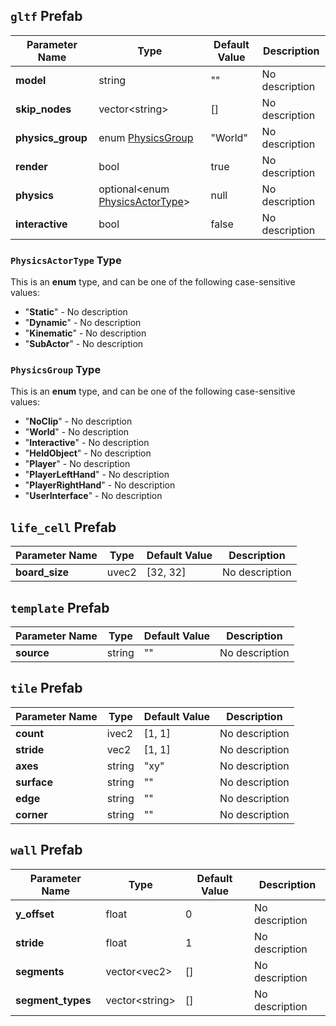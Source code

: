 
<div class="component_definition">

## `gltf` Prefab
| Parameter Name | Type | Default Value | Description |
|------------|------|---------------|-------------|
| **model** | string | "" | No description |
| **skip_nodes** | vector&lt;string&gt; | [] | No description |
| **physics_group** | enum [PhysicsGroup](#PhysicsGroup-type) | "World" | No description |
| **render** | bool | true | No description |
| **physics** | optional&lt;enum [PhysicsActorType](#PhysicsActorType-type)&gt; | null | No description |
| **interactive** | bool | false | No description |

<div class="type_definition">

### `PhysicsActorType` Type
This is an **enum** type, and can be one of the following case-sensitive values:
- "**Static**" - No description
- "**Dynamic**" - No description
- "**Kinematic**" - No description
- "**SubActor**" - No description

</div>

<div class="type_definition">

### `PhysicsGroup` Type
This is an **enum** type, and can be one of the following case-sensitive values:
- "**NoClip**" - No description
- "**World**" - No description
- "**Interactive**" - No description
- "**HeldObject**" - No description
- "**Player**" - No description
- "**PlayerLeftHand**" - No description
- "**PlayerRightHand**" - No description
- "**UserInterface**" - No description

</div>

</div>


<div class="component_definition">

## `life_cell` Prefab
| Parameter Name | Type | Default Value | Description |
|------------|------|---------------|-------------|
| **board_size** | uvec2 | [32, 32] | No description |

</div>


<div class="component_definition">

## `template` Prefab
| Parameter Name | Type | Default Value | Description |
|------------|------|---------------|-------------|
| **source** | string | "" | No description |

</div>


<div class="component_definition">

## `tile` Prefab
| Parameter Name | Type | Default Value | Description |
|------------|------|---------------|-------------|
| **count** | ivec2 | [1, 1] | No description |
| **stride** | vec2 | [1, 1] | No description |
| **axes** | string | "xy" | No description |
| **surface** | string | "" | No description |
| **edge** | string | "" | No description |
| **corner** | string | "" | No description |

</div>


<div class="component_definition">

## `wall` Prefab
| Parameter Name | Type | Default Value | Description |
|------------|------|---------------|-------------|
| **y_offset** | float | 0 | No description |
| **stride** | float | 1 | No description |
| **segments** | vector&lt;vec2&gt; | [] | No description |
| **segment_types** | vector&lt;string&gt; | [] | No description |

</div>

